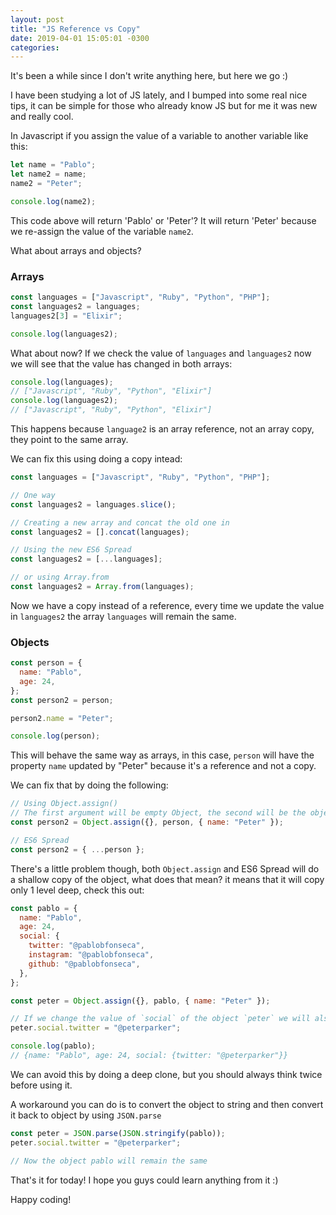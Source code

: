 ```yaml
---
layout: post
title: "JS Reference vs Copy"
date: 2019-04-01 15:05:01 -0300
categories:
---
```


It's been a while since I don't write anything here, but here we go :)

I have been studying a lot of JS lately, and I bumped into some real nice tips,
it can be simple for those who already know JS but for me it was new and really
cool.

In Javascript if you assign the value of a variable to another variable like
this:

```javascript
let name = "Pablo";
let name2 = name;
name2 = "Peter";

console.log(name2);
```

This code above will return 'Pablo' or 'Peter'? It will return 'Peter' because
we re-assign the value of the variable `name2`.

What about arrays and objects?

### Arrays

```javascript
const languages = ["Javascript", "Ruby", "Python", "PHP"];
const languages2 = languages;
languages2[3] = "Elixir";

console.log(languages2);
```

What about now? If we check the value of `languages` and `languages2` now we
will see that the value has changed in both arrays:

```javascript
console.log(languages);
// ["Javascript", "Ruby", "Python", "Elixir"]
console.log(languages2);
// ["Javascript", "Ruby", "Python", "Elixir"]
```

This happens because `language2` is an array reference, not an array copy, they
point to the same array.

We can fix this using doing a copy intead:

```javascript
const languages = ["Javascript", "Ruby", "Python", "PHP"];

// One way
const languages2 = languages.slice();

// Creating a new array and concat the old one in
const languages2 = [].concat(languages);

// Using the new ES6 Spread
const languages2 = [...languages];

// or using Array.from
const languages2 = Array.from(languages);
```

Now we have a copy instead of a reference, every time we update the value in
`languages2` the array `languages` will remain the same.

### Objects

```javascript
const person = {
  name: "Pablo",
  age: 24,
};
const person2 = person;

person2.name = "Peter";

console.log(person);
```

This will behave the same way as arrays, in this case, `person` will have the
property `name` updated by "Peter" because it's a reference and not a copy.

We can fix that by doing the following:

```javascript
// Using Object.assign()
// The first argument will be empty Object, the second will be the object and  the third will be new properties or existent properties we want to change
const person2 = Object.assign({}, person, { name: "Peter" });

// ES6 Spread
const person2 = { ...person };
```

There's a little problem though, both `Object.assign` and ES6 Spread will do a
shallow copy of the object, what does that mean? it means that it will copy
only 1 level deep, check this out:

```javascript
const pablo = {
  name: "Pablo",
  age: 24,
  social: {
    twitter: "@pablobfonseca",
    instagram: "@pablobfonseca",
    github: "@pablobfonseca",
  },
};

const peter = Object.assign({}, pablo, { name: "Peter" });

// If we change the value of `social` of the object `peter` we will also change the value on `pablo`
peter.social.twitter = "@peterparker";

console.log(pablo);
// {name: "Pablo", age: 24, social: {twitter: "@peterparker"}}
```

We can avoid this by doing a deep clone, but you should always think twice
before using it.

A workaround you can do is to convert the object to string and then convert it
back to object by using `JSON.parse`

```javascript
const peter = JSON.parse(JSON.stringify(pablo));
peter.social.twitter = "@peterparker";

// Now the object pablo will remain the same
```

That's it for today! I hope you guys could learn anything from it :)

Happy coding!
